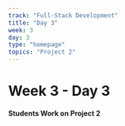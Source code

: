```yaml
---
track: "Full-Stack Development"
title: "Day 3"
week: 3
day: 3
type: "homepage"
topics: "Project 2"
---
```



# Week 3 - Day 3

#### Students Work on Project 2


